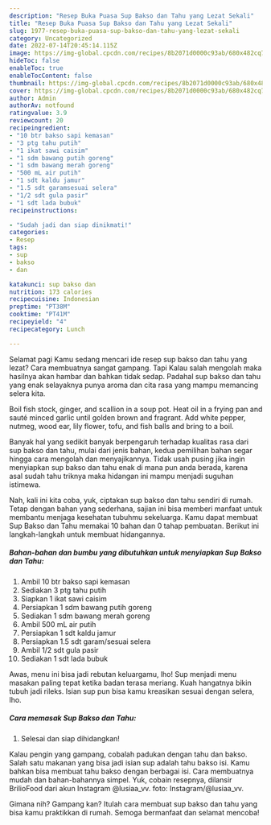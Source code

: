 ```yaml
---
description: "Resep Buka Puasa Sup Bakso dan Tahu yang Lezat Sekali"
title: "Resep Buka Puasa Sup Bakso dan Tahu yang Lezat Sekali"
slug: 1977-resep-buka-puasa-sup-bakso-dan-tahu-yang-lezat-sekali
category: Uncategorized
date: 2022-07-14T20:45:14.115Z
image: https://img-global.cpcdn.com/recipes/8b2071d0000c93ab/680x482cq70/sup-bakso-dan-tahu-foto-resep-utama.jpg
hideToc: false
enableToc: true
enableTocContent: false
thumbnail: https://img-global.cpcdn.com/recipes/8b2071d0000c93ab/680x482cq70/sup-bakso-dan-tahu-foto-resep-utama.jpg
cover: https://img-global.cpcdn.com/recipes/8b2071d0000c93ab/680x482cq70/sup-bakso-dan-tahu-foto-resep-utama.jpg
author: Admin
authorAv: notfound
ratingvalue: 3.9
reviewcount: 20
recipeingredient:
- "10 btr bakso sapi kemasan"
- "3 ptg tahu putih"
- "1 ikat sawi caisim"
- "1 sdm bawang putih goreng"
- "1 sdm bawang merah goreng"
- "500 mL air putih"
- "1 sdt kaldu jamur"
- "1.5 sdt garamsesuai selera"
- "1/2 sdt gula pasir"
- "1 sdt lada bubuk"
recipeinstructions:

- "Sudah jadi dan siap dinikmati!"
categories:
- Resep
tags:
- sup
- bakso
- dan

katakunci: sup bakso dan 
nutrition: 173 calories
recipecuisine: Indonesian
preptime: "PT38M"
cooktime: "PT41M"
recipeyield: "4"
recipecategory: Lunch

---
```



Selamat pagi Kamu sedang mencari ide resep sup bakso dan tahu yang lezat? Cara membuatnya sangat gampang. Tapi Kalau salah mengolah maka hasilnya akan hambar dan bahkan tidak sedap. Padahal sup bakso dan tahu yang enak selayaknya punya aroma dan cita rasa yang mampu memancing selera kita.


Boil fish stock, ginger, and scallion in a soup pot. Heat oil in a frying pan and sauté minced garlic until golden brown and fragrant. Add white pepper, nutmeg, wood ear, lily flower, tofu, and fish balls and bring to a boil.

Banyak hal yang sedikit banyak berpengaruh terhadap kualitas rasa dari sup bakso dan tahu, mulai dari jenis bahan, kedua pemilihan bahan segar hingga cara mengolah dan menyajikannya. Tidak usah pusing jika ingin menyiapkan sup bakso dan tahu enak di mana pun anda berada, karena asal sudah tahu triknya maka hidangan ini mampu menjadi suguhan istimewa.


Nah, kali ini kita coba, yuk, ciptakan sup bakso dan tahu sendiri di rumah. Tetap dengan bahan yang sederhana, sajian ini bisa memberi manfaat untuk membantu menjaga kesehatan tubuhmu sekeluarga. Kamu dapat membuat Sup Bakso dan Tahu memakai 10 bahan dan 0 tahap pembuatan. Berikut ini langkah-langkah untuk membuat hidangannya.

<!--inarticleads1-->

##### Bahan-bahan dan bumbu yang dibutuhkan untuk menyiapkan Sup Bakso dan Tahu:

1. Ambil 10 btr bakso sapi kemasan
1. Sediakan 3 ptg tahu putih
1. Siapkan 1 ikat sawi caisim
1. Persiapkan 1 sdm bawang putih goreng
1. Sediakan 1 sdm bawang merah goreng
1. Ambil 500 mL air putih
1. Persiapkan 1 sdt kaldu jamur
1. Persiapkan 1.5 sdt garam/sesuai selera
1. Ambil 1/2 sdt gula pasir
1. Sediakan 1 sdt lada bubuk


Awas, menu ini bisa jadi rebutan keluargamu, lho! Sup menjadi menu masakan paling tepat ketika badan terasa meriang. Kuah hangatnya bikin tubuh jadi rileks. Isian sup pun bisa kamu kreasikan sesuai dengan selera, lho. 

<!--inarticleads2-->

##### Cara memasak Sup Bakso dan Tahu:


1. Selesai dan siap dihidangkan!

Kalau pengin yang gampang, cobalah padukan dengan tahu dan bakso. Salah satu makanan yang bisa jadi isian sup adalah tahu bakso isi. Kamu bahkan bisa membuat tahu bakso dengan berbagai isi. Cara membuatnya mudah dan bahan-bahannya simpel. Yuk, cobain resepnya, dilansir BrilioFood dari akun Instagram @lusiaa_vv. foto: Instagram/@lusiaa_vv. 

Gimana nih? Gampang kan? Itulah cara membuat sup bakso dan tahu yang bisa kamu praktikkan di rumah. Semoga bermanfaat dan selamat mencoba!
